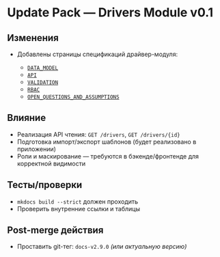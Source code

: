 # Update Pack — Drivers Module v0.1

## Изменения

* Добавлены страницы спецификаций драйвер-модуля:

  * [`DATA_MODEL`](../../spec/drivers/DATA_MODEL.md)
  * [`API`](../../spec/drivers/API.md)
  * [`VALIDATION`](../../spec/drivers/VALIDATION.md)
  * [`RBAC`](../../spec/drivers/RBAC.md)
  * [`OPEN_QUESTIONS_AND_ASSUMPTIONS`](../../spec/drivers/OPEN_QUESTIONS_AND_ASSUMPTIONS.md)

## Влияние

* Реализация API чтения: `GET /drivers`, `GET /drivers/{id}`
* Подготовка импорт/экспорт шаблонов (будет реализовано в приложении)
* Роли и маскирование — требуются в бэкенде/фронтенде для корректной видимости

## Тесты/проверки

* `mkdocs build --strict` должен проходить
* Проверить внутренние ссылки и таблицы

## Post-merge действия

* Проставить git-тег: `docs-v2.9.0` *(или актуальную версию)*
